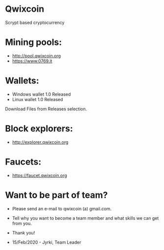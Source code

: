 # Qwixcoin

Scrypt based cryptocurrency


# Mining pools: 
- http://pool.qwixcoin.org 
- https://www.0769.it

# Wallets:
- Windows wallet 1.0 Released
- Linux wallet 1.0 Released

Download Files from Releases selection.

# Block explorers:
- http://explorer.qwixcoin.org

# Faucets:
- https://faucet.qwixcoin.org

# Want to be part of team?
- Please send an e-mail to qwixcoin (a) gmail.com.
- Tell why you want to become a team member and what skills we can get from you.
- Thank you!

- 15/Feb/2020  - Jyrki, Team Leader
